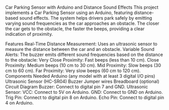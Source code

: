 Car Parking Sensor with Arduino and Distance Sound Effects
This project implements a Car Parking Sensor using an Arduino, featuring distance-based sound effects. The system helps drivers park safely by emitting varying sound frequencies as the car approaches an obstacle. The closer the car gets to the obstacle, the faster the beeps, providing a clear indication of proximity.

Features
Real-Time Distance Measurement: Uses an ultrasonic sensor to measure the distance between the car and an obstacle.
Variable Sound Alerts: The buzzer emits different sound frequencies based on the distance to the obstacle:
Very Close Proximity: Fast beeps (less than 10 cm).
Close Proximity: Medium beeps (10 cm to 30 cm).
Mid Proximity: Slow beeps (30 cm to 60 cm).
Far Proximity: Very slow beeps (60 cm to 120 cm).
Components Needed
Arduino (any model with at least 3 digital I/O pins)
Ultrasonic Sensor (HC-SR04)
Buzzer
Jumper wires
Breadboard (optional)
Circuit Diagram
Buzzer: Connect to digital pin 7 and GND.
Ultrasonic Sensor:
VCC: Connect to 5V on Arduino.
GND: Connect to GND on Arduino.
Trig Pin: Connect to digital pin 8 on Arduino.
Echo Pin: Connect to digital pin 4 on Arduino.
